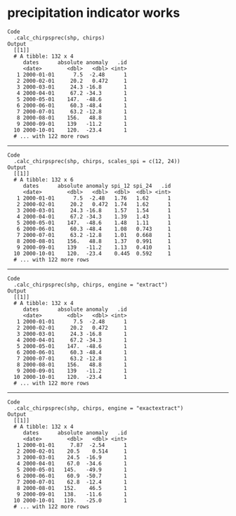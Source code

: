 # precipitation indicator works

    Code
      .calc_chirpsprec(shp, chirps)
    Output
      [[1]]
      # A tibble: 132 x 4
         dates      absolute anomaly   .id
         <date>        <dbl>   <dbl> <int>
       1 2000-01-01      7.5  -2.48      1
       2 2000-02-01     20.2   0.472     1
       3 2000-03-01     24.3 -16.8       1
       4 2000-04-01     67.2 -34.3       1
       5 2000-05-01    147.  -48.6       1
       6 2000-06-01     60.3 -48.4       1
       7 2000-07-01     63.2 -12.8       1
       8 2000-08-01    156.   48.8       1
       9 2000-09-01    139   -11.2       1
      10 2000-10-01    120.  -23.4       1
      # ... with 122 more rows
      

---

    Code
      .calc_chirpsprec(shp, chirps, scales_spi = c(12, 24))
    Output
      [[1]]
      # A tibble: 132 x 6
         dates      absolute anomaly spi_12 spi_24   .id
         <date>        <dbl>   <dbl>  <dbl>  <dbl> <int>
       1 2000-01-01      7.5  -2.48   1.76   1.62      1
       2 2000-02-01     20.2   0.472  1.74   1.62      1
       3 2000-03-01     24.3 -16.8    1.57   1.54      1
       4 2000-04-01     67.2 -34.3    1.39   1.43      1
       5 2000-05-01    147.  -48.6    1.48   1.11      1
       6 2000-06-01     60.3 -48.4    1.08   0.743     1
       7 2000-07-01     63.2 -12.8    1.01   0.668     1
       8 2000-08-01    156.   48.8    1.37   0.991     1
       9 2000-09-01    139   -11.2    1.13   0.410     1
      10 2000-10-01    120.  -23.4    0.445  0.592     1
      # ... with 122 more rows
      

---

    Code
      .calc_chirpsprec(shp, chirps, engine = "extract")
    Output
      [[1]]
      # A tibble: 132 x 4
         dates      absolute anomaly   .id
         <date>        <dbl>   <dbl> <int>
       1 2000-01-01      7.5  -2.48      1
       2 2000-02-01     20.2   0.472     1
       3 2000-03-01     24.3 -16.8       1
       4 2000-04-01     67.2 -34.3       1
       5 2000-05-01    147.  -48.6       1
       6 2000-06-01     60.3 -48.4       1
       7 2000-07-01     63.2 -12.8       1
       8 2000-08-01    156.   48.8       1
       9 2000-09-01    139   -11.2       1
      10 2000-10-01    120.  -23.4       1
      # ... with 122 more rows
      

---

    Code
      .calc_chirpsprec(shp, chirps, engine = "exactextract")
    Output
      [[1]]
      # A tibble: 132 x 4
         dates      absolute anomaly   .id
         <date>        <dbl>   <dbl> <int>
       1 2000-01-01     7.87  -2.54      1
       2 2000-02-01    20.5    0.514     1
       3 2000-03-01    24.5  -16.9       1
       4 2000-04-01    67.0  -34.6       1
       5 2000-05-01   145.   -49.9       1
       6 2000-06-01    60.9  -50.7       1
       7 2000-07-01    62.8  -12.4       1
       8 2000-08-01   152.    46.5       1
       9 2000-09-01   138.   -11.6       1
      10 2000-10-01   119.   -25.0       1
      # ... with 122 more rows
      


